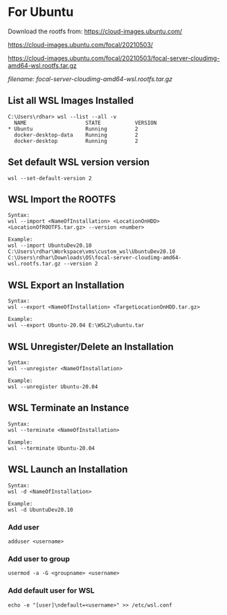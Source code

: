 # For Ubuntu
Download the rootfs from: 
https://cloud-images.ubuntu.com/

https://cloud-images.ubuntu.com/focal/20210503/

https://cloud-images.ubuntu.com/focal/20210503/focal-server-cloudimg-amd64-wsl.rootfs.tar.gz

_filename: 
focal-server-cloudimg-amd64-wsl.rootfs.tar.gz_

## List all WSL Images Installed

```
C:\Users\rdhar> wsl --list --all -v
  NAME                   STATE           VERSION
* Ubuntu                 Running         2
  docker-desktop-data    Running         2
  docker-desktop         Running         2
```

## Set default WSL version version

```
wsl --set-default-version 2
```

## WSL Import the ROOTFS
```
Syntax:
wsl --import <NameOfInstallation> <LocationOnHDD> <LocationOfROOTFS.tar.gz> --version <number>

Example:
wsl --import UbuntuDev20.10 C:\Users\rdhar\Workspace\vms\custom_wsl\UbuntuDev20.10 C:\Users\rdhar\Downloads\OS\focal-server-cloudimg-amd64-wsl.rootfs.tar.gz --version 2
```

## WSL Export an Installation
```
Syntax:
wsl --export <NameOfInstallation> <TargetLocationOnHDD.tar.gz>

Example:
wsl --export Ubuntu-20.04 E:\WSL2\ubuntu.tar
```

## WSL Unregister/Delete an Installation
```
Syntax:
wsl --unregister <NameOfInstallation>

Example:
wsl --unregister Ubuntu-20.04
```

## WSL Terminate an Instance
```
Syntax:
wsl --terminate <NameOfInstallation>

Example:
wsl --terminate Ubuntu-20.04
```

## WSL Launch an Installation
```
Syntax:
wsl -d <NameOfInstallation>

Example:
wsl -d UbuntuDev20.10
```

### Add user
```
adduser <username>
```

### Add user to group
```
usermod -a -G <groupname> <username>
```

### Add default user for WSL
```
echo -e "[user]\ndefault=<username>" >> /etc/wsl.conf
```